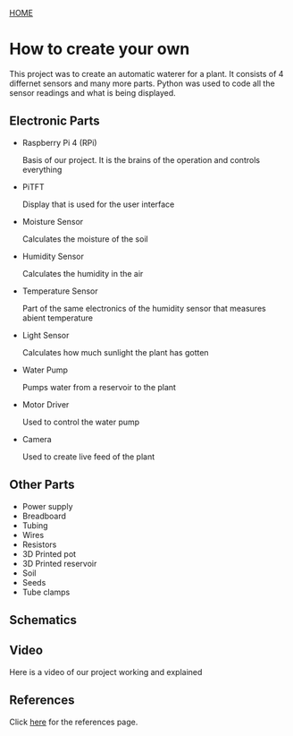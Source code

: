 [HOME](./index.md)

# How to create your own

This project was to create an automatic waterer for a plant. It consists of 4 differnet sensors and many more parts. Python was used to code all the sensor readings and what is being displayed.

## Electronic Parts
* Raspberry Pi 4 (RPi)
  
  Basis of our project. It is the brains of the operation and controls everything
* PiTFT 
  
  Display that is used for the user interface
* Moisture Sensor
  
  Calculates the moisture of the soil
* Humidity Sensor
  
  Calculates the humidity in the air 
* Temperature Sensor
  
  Part of the same electronics of the humidity sensor that measures abient temperature 
* Light Sensor

  Calculates how much sunlight the plant has gotten  
* Water Pump
  
  Pumps water from a reservoir to the plant  
* Motor Driver
  
  Used to control the water pump
* Camera
  
  Used to create live feed of the plant
  
## Other Parts
* Power supply
* Breadboard
* Tubing
* Wires
* Resistors
* 3D Printed pot 
* 3D Printed reservoir
* Soil
* Seeds
* Tube clamps

## Schematics 


## Video

Here is a video of our project working and explained


## References

Click [here](./references.md) for the references page.
